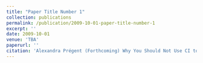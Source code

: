 ```yaml
---
title: "Paper Title Number 1"
collection: publications
permalink: /publication/2009-10-01-paper-title-number-1
excerpt: ''
date: 2009-10-01
venue: 'TBA'
paperurl: ''
citation: 'Alexandra Prégent (Forthcoming) Why You Should Not Use CI to Evaluate Socially Disruptive Technology: Privacy, Norms, and contexts. (Under revision at Philosophy&Technology)'
---
```


